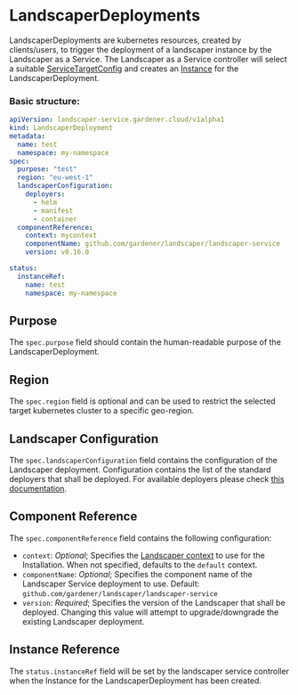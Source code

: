 <!--
SPDX-FileCopyrightText: 2022 "SAP SE or an SAP affiliate company and Gardener contributors"

SPDX-License-Identifier: Apache-2.0
-->

# LandscaperDeployments

LandscaperDeployments are kubernetes resources, created by clients/users, to trigger the deployment of a landscaper instance by 
the Landscaper as a Service. The Landscaper as a Service controller will select a suitable [ServiceTargetConfig](ServiceTargetConfigs.md) 
and creates an [Instance](Instances.md) for the LandscaperDeployment.

### Basic structure:

```yaml
apiVersion: landscaper-service.gardener.cloud/v1alpha1
kind: LandscaperDeployment
metadata:
  name: test
  namespace: my-namespace
spec:
  purpose: "test"
  region: "eu-west-1"
  landscaperConfiguration:
    deployers:
      - helm
      - manifest
      - container
  componentReference:
    context: mycontext
    componentName: github.com/gardener/landscaper/landscaper-service
    version: v0.16.0

status:
  instanceRef:
    name: test
    namespace: my-namespace
```

## Purpose

The `spec.purpose` field should contain the human-readable purpose of the LandscaperDeployment. 


## Region

The `spec.region` field is optional and can be used to restrict the selected target kubernetes cluster to a specific geo-region.


## Landscaper Configuration

The `spec.landscaperConfiguration` field contains the configuration of the Landscaper deployment.
Configuration contains the list of the standard deployers that shall be deployed.
For available deployers please check [this documentation](https://github.com/gardener/landscaper/tree/master/docs/deployer).

## Component Reference

The `spec.componentReference` field contains the following configuration:

* `context`: _Optional_; Specifies the [Landscaper context](https://github.com/gardener/landscaper/blob/master/docs/usage/Context.md) to use for the Installation. 
   When not specified, defaults to the `default` context.
* `componentName`: _Optional_; Specifies the component name of the Landscaper Service deployment to use. Default: `github.com/gardener/landscaper/landscaper-service`
* `version`: _Required_; Specifies the version of the Landscaper that shall be deployed. Changing this value will attempt to upgrade/downgrade the existing Landscaper deployment.

## Instance Reference

The `status.instanceRef` field will be set by the landscaper service controller when the Instance for the LandscaperDeployment has been created.
